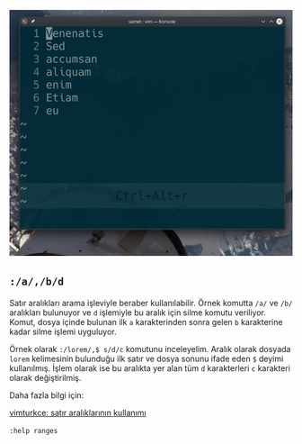 ![](62.gif)

## `:/a/,/b/d`

Satır aralıkları arama işleviyle beraber kullanılabilir. Örnek komutta `/a/` ve `/b/` aralıkları bulunuyor ve `d` işlemiyle bu aralık için silme komutu veriliyor. Komut, dosya içinde bulunan ilk `a` karakterinden sonra gelen `b` karakterine kadar silme işlemi uyguluyor.

Örnek olarak `:/lorem/,$ s/d/c` komutunu inceleyelim. Aralık olarak dosyada `lorem` kelimesinin bulunduğu ilk satır ve dosya sonunu ifade eden `$` deyimi kullanılmış. İşlem olarak ise bu aralıkta yer alan tüm `d` karakterleri `c` karakteri olarak değiştirilmiş. 

Daha fazla bilgi için:

[vimturkce: satır aralıklarının kullanımı](/gifs/61_satir-araliklari)

`:help ranges`

